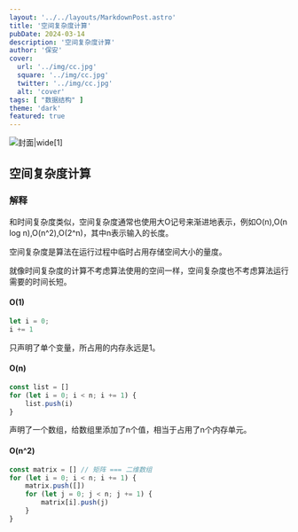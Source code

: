 ```yaml
---
layout: '../../layouts/MarkdownPost.astro'
title: '空间复杂度计算'
pubDate: 2024-03-14
description: '空间复杂度计算'
author: '保安'
cover:
  url: '../img/cc.jpg'
  square: '../img/cc.jpg'
  twitter: '../img/cc.jpg'
  alt: 'cover'
tags: [ "数据结构" ]
theme: 'dark'
featured: true
---
```


![封面|wide](/img/cc.jpg)[1]

## 空间复杂度计算

### 解释
和时间复杂度类似，空间复杂度通常也使用大O记号来渐进地表示，例如O(n),O(n log n),O(n^2),O(2^n)，其中n表示输入的长度。

空间复杂度是算法在运行过程中临时占用存储空间大小的量度。

就像时间复杂度的计算不考虑算法使用的空间一样，空间复杂度也不考虑算法运行需要的时间长短。

#### O(1)
```javascript
let i = 0;
i += 1
```
只声明了单个变量，所占用的内存永远是1。

#### O(n)
```javascript
const list = []
for (let i = 0; i < n; i += 1) {
    list.push(i)
}
```
声明了一个数组，给数组里添加了n个值，相当于占用了n个内存单元。

#### O(n^2)
```javascript
const matrix = [] // 矩阵 === 二维数组
for (let i = 0; i < n; i += 1) {
    matrix.push([])
    for (let j = 0; j < n; j += 1) {
        matrix[i].push(j)
    }
}
```